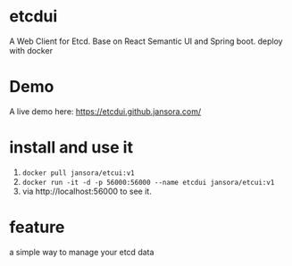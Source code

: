 # etcdui
A Web Client for Etcd.  Base on React Semantic UI and Spring boot. deploy with docker

# Demo
A live demo here: https://etcdui.github.jansora.com/

# install and use it
1. `docker pull jansora/etcui:v1`
2. `docker run -it -d -p 56000:56000 --name etcdui jansora/etcui:v1`
3. via http://localhost:56000 to see it.

# feature
a simple way to manage your etcd data
